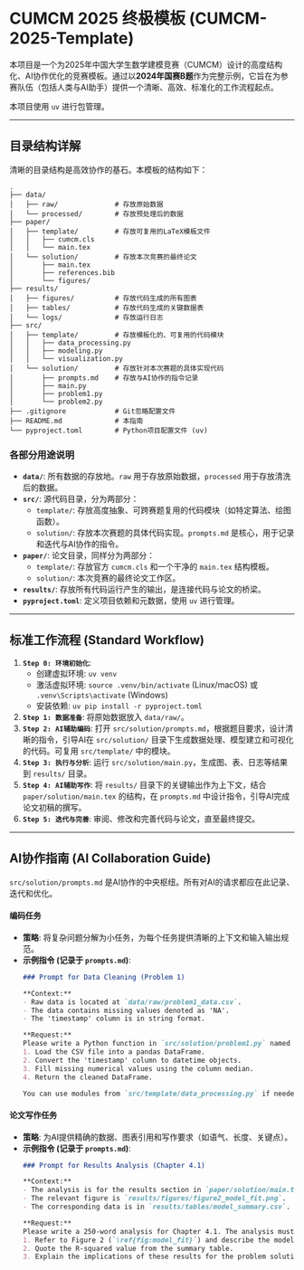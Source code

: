 # CUMCM 2025 终极模板 (CUMCM-2025-Template)

本项目是一个为2025年中国大学生数学建模竞赛（CUMCM）设计的高度结构化、AI协作优化的竞赛模板。通过以**2024年国赛B题**作为完整示例，它旨在为参赛队伍（包括人类与AI助手）提供一个清晰、高效、标准化的工作流程起点。

本项目使用 `uv` 进行包管理。

---

## 目录结构详解

清晰的目录结构是高效协作的基石。本模板的结构如下：

```
.
├── data/
│   ├── raw/              # 存放原始数据
│   └── processed/        # 存放预处理后的数据
├── paper/
│   ├── template/         # 存放可复用的LaTeX模板文件
│   │   ├── cumcm.cls
│   │   └── main.tex
│   └── solution/         # 存放本次竞赛的最终论文
│       ├── main.tex
│       ├── references.bib
│       └── figures/
├── results/
│   ├── figures/          # 存放代码生成的所有图表
│   ├── tables/           # 存放代码生成的关键数据表
│   └── logs/             # 存放运行日志
├── src/
│   ├── template/         # 存放模板化的、可复用的代码模块
│   │   ├── data_processing.py
│   │   ├── modeling.py
│   │   └── visualization.py
│   └── solution/         # 存放针对本次赛题的具体实现代码
│       ├── prompts.md    # 存放与AI协作的指令记录
│       ├── main.py
│       ├── problem1.py
│       └── problem2.py
├── .gitignore            # Git忽略配置文件
├── README.md             # 本指南
└── pyproject.toml        # Python项目配置文件 (uv)
```

### 各部分用途说明

*   **`data/`**: 所有数据的存放地。`raw` 用于存放原始数据，`processed` 用于存放清洗后的数据。
*   **`src/`**: 源代码目录，分为两部分：
    *   `template/`: 存放高度抽象、可跨赛题复用的代码模块（如特定算法、绘图函数）。
    *   `solution/`: 存放本次赛题的具体代码实现。`prompts.md` 是核心，用于记录和迭代与AI协作的指令。
*   **`paper/`**: 论文目录，同样分为两部分：
    *   `template/`: 存放官方 `cumcm.cls` 和一个干净的 `main.tex` 结构模板。
    *   `solution/`: 本次竞赛的最终论文工作区。
*   **`results/`**: 存放所有代码运行产生的输出，是连接代码与论文的桥梁。
*   **`pyproject.toml`**: 定义项目依赖和元数据，使用 `uv` 进行管理。

---

## 标准工作流程 (Standard Workflow)

1.  **`Step 0: 环境初始化`**:
    *   创建虚拟环境: `uv venv`
    *   激活虚拟环境: `source .venv/bin/activate` (Linux/macOS) 或 `.venv\Scripts\activate` (Windows)
    *   安装依赖: `uv pip install -r pyproject.toml`
2.  **`Step 1: 数据准备`**: 将原始数据放入 `data/raw/`。
3.  **`Step 2: AI辅助编码`**: 打开 `src/solution/prompts.md`，根据题目要求，设计清晰的指令，引导AI在 `src/solution/` 目录下生成数据处理、模型建立和可视化的代码。可复用 `src/template/` 中的模块。
4.  **`Step 3: 执行与分析`**: 运行 `src/solution/main.py`，生成图、表、日志等结果到 `results/` 目录。
5.  **`Step 4: AI辅助写作`**: 将 `results/` 目录下的关键输出作为上下文，结合 `paper/solution/main.tex` 的结构，在 `prompts.md` 中设计指令，引导AI完成论文初稿的撰写。
6.  **`Step 5: 迭代与完善`**: 审阅、修改和完善代码与论文，直至最终提交。

---

## AI协作指南 (AI Collaboration Guide)

`src/solution/prompts.md` 是AI协作的中央枢纽。所有对AI的请求都应在此记录、迭代和优化。

#### **编码任务**

*   **策略**: 将复杂问题分解为小任务，为每个任务提供清晰的上下文和输入输出规范。
*   **示例指令 (记录于 `prompts.md`)**:
    ```markdown
    ### Prompt for Data Cleaning (Problem 1)

    **Context:**
    - Raw data is located at `data/raw/problem1_data.csv`.
    - The data contains missing values denoted as 'NA'.
    - The 'timestamp' column is in string format.

    **Request:**
    Please write a Python function in `src/solution/problem1.py` named `clean_data`. This function should:
    1. Load the CSV file into a pandas DataFrame.
    2. Convert the 'timestamp' column to datetime objects.
    3. Fill missing numerical values using the column median.
    4. Return the cleaned DataFrame.
    
    You can use modules from `src/template/data_processing.py` if needed.
    ```

#### **论文写作任务**

*   **策略**: 为AI提供精确的数据、图表引用和写作要求（如语气、长度、关键点）。
*   **示例指令 (记录于 `prompts.md`)**:
    ```markdown
    ### Prompt for Results Analysis (Chapter 4.1)

    **Context:**
    - The analysis is for the results section in `paper/solution/main.tex`.
    - The relevant figure is `results/figures/figure2_model_fit.png`.
    - The corresponding data is in `results/tables/model_summary.csv`.

    **Request:**
    Please write a 250-word analysis for Chapter 4.1. The analysis must:
    1. Refer to Figure 2 (`\ref{fig:model_fit}`) and describe the model's goodness of fit.
    2. Quote the R-squared value from the summary table.
    3. Explain the implications of these results for the problem solution.

